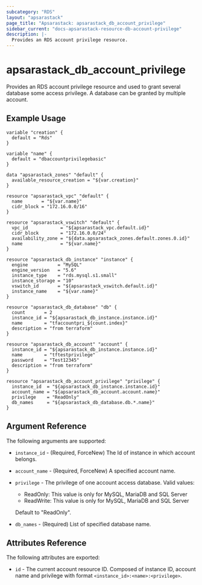 ```yaml
---
subcategory: "RDS"
layout: "apsarastack"
page_title: "Apsarastack: apsarastack_db_account_privilege"
sidebar_current: "docs-apsarastack-resource-db-account-privilege"
description: |-
  Provides an RDS account privilege resource.
---
```


# apsarastack\_db\_account\_privilege

Provides an RDS account privilege resource and used to grant several database some access privilege. A database can be granted by multiple account.

## Example Usage

```
variable "creation" {
  default = "Rds"
}

variable "name" {
  default = "dbaccountprivilegebasic"
}

data "apsarastack_zones" "default" {
  available_resource_creation = "${var.creation}"
}

resource "apsarastack_vpc" "default" {
  name       = "${var.name}"
  cidr_block = "172.16.0.0/16"
}

resource "apsarastack_vswitch" "default" {
  vpc_id            = "${apsarastack_vpc.default.id}"
  cidr_block        = "172.16.0.0/24"
  availability_zone = "${data.apsarastack_zones.default.zones.0.id}"
  name              = "${var.name}"
}

resource "apsarastack_db_instance" "instance" {
  engine           = "MySQL"
  engine_version   = "5.6"
  instance_type    = "rds.mysql.s1.small"
  instance_storage = "10"
  vswitch_id       = "${apsarastack_vswitch.default.id}"
  instance_name    = "${var.name}"
}

resource "apsarastack_db_database" "db" {
  count       = 2
  instance_id = "${apsarastack_db_instance.instance.id}"
  name        = "tfaccountpri_${count.index}"
  description = "from terraform"
}

resource "apsarastack_db_account" "account" {
  instance_id = "${apsarastack_db_instance.instance.id}"
  name        = "tftestprivilege"
  password    = "Test12345"
  description = "from terraform"
}

resource "apsarastack_db_account_privilege" "privilege" {
  instance_id  = "${apsarastack_db_instance.instance.id}"
  account_name = "${apsarastack_db_account.account.name}"
  privilege    = "ReadOnly"
  db_names     = "${apsarastack_db_database.db.*.name}"
}
```

## Argument Reference
 
The following arguments are supported:

* `instance_id` - (Required, ForceNew) The Id of instance in which account belongs.
* `account_name` - (Required, ForceNew) A specified account name.
* `privilege` - The privilege of one account access database. Valid values: 
    - ReadOnly: This value is only for MySQL, MariaDB and SQL Server
    - ReadWrite: This value is only for MySQL, MariaDB and SQL Server
     
   Default to "ReadOnly". 
* `db_names` - (Required) List of specified database name.

## Attributes Reference

The following attributes are exported:

* `id` - The current account resource ID. Composed of instance ID, account name and privilege with format `<instance_id>:<name>:<privilege>`.
